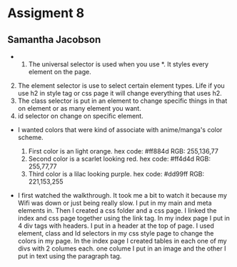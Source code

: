 # Assigment 8
## Samantha Jacobson

-  1. The universal selector is used when you use *. It styles every element on the page.
2. The element selector is use to select certain element types. Life if you use h2 in style tag or css page it will change everything that uses h2.
3. The class selector is put in an element to change specific things in that on element or as many element you want.
4. id selector on change on specific element.

- I wanted colors that were kind of associate with anime/manga's color scheme.
  1. First color is an light orange.
    hex code: #ff884d
    RGB: 255,136,77
  2. Second color is a scarlet looking red.
    hex code: #ff4d4d
    RGB: 255,77,77
  3. Third color is a lilac looking purple.
    hex code: #dd99ff
    RGB: 221,153,255

- I first watched the walkthrough. It took me a bit to watch it because my Wifi was down or just being really slow. I put in my main and meta elements in. Then I created a css folder and a css page. I linked the index and css page together using the link tag. In my index page I put in 4 div tags with headers. I put in a header at the top of page. I used element, class and Id selectors in my css style page to change the colors in my page. In the index page I created tables in each one of my divs with 2 columes each. one colume I put in an image and the other I put in text using the paragraph tag.
